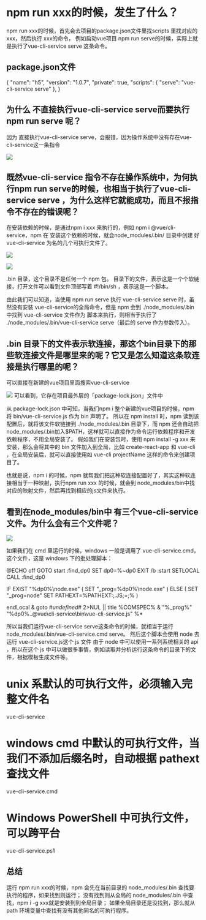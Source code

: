 # npm run xxx的时候，发生了什么？
npm run xxx的时候，首先会去项目的package.json文件里找scripts 里找对应的xxx，然后执行 xxx的命令，
例如启动vue项目 npm run serve的时候，实际上就是执行了vue-cli-service serve 这条命令。

## package.json文件
{
  "name": "h5",
  "version": "1.0.7",
  "private": true,
  "scripts": {
    "serve": "vue-cli-service serve"
   },
}

## 为什么 不直接执行vue-cli-service serve而要执行npm run serve 呢？

因为 直接执行vue-cli-service serve，会报错，因为操作系统中没有存在vue-cli-service这一条指令

![](.img/2023-05-22-10-16-28.png)


## 既然vue-cli-service 指令不存在操作系统中，为何执行npm run serve的时候，也相当于执行了vue-cli-service serve ，为什么这样它就能成功，而且不报指令不存在的错误呢？

在安装依赖的时候，是通过npm i xxx 来执行的，例如 npm i @vue/cli-service，npm 在 安装这个依赖的时候，就会node_modules/.bin/ 目录中创建 好vue-cli-service 为名的几个可执行文件了。

![](.img/2023-05-22-10-20-47.png)

![](.img/2023-05-22-10-21-03.png)

.bin 目录，这个目录不是任何一个 npm 包。
目录下的文件，表示这是一个个软链接，打开文件可以看到文件顶部写着 #!/bin/sh ，表示这是一个脚本。

由此我们可以知道，当使用 npm run serve 执行 vue-cli-service serve 时，虽然没有安装 vue-cli-service的全局命令，但是 npm 会到 ./node_modules/.bin 中找到 vue-cli-service 文件作为  脚本来执行，则相当于执行了 ./node_modules/.bin/vue-cli-service serve（最后的 serve 作为参数传入）。

## .bin 目录下的文件表示软连接，那这个bin目录下的那些软连接文件是哪里来的呢？它又是怎么知道这条软连接是执行哪里的呢？

可以直接在新建的vue项目里面搜索vue-cli-service

![](.img/2023-05-22-10-25-26.png)
可以看到，它存在项目最外层的「package-lock.json」文件中

从 package-lock.json 中可知，当我们npm i 整个新建的vue项目的时候，npm 将 bin/vue-cli-service.js 作为 bin 声明了。
所以在 npm install 时，npm 读到该配置后，就将该文件软链接到 ./node_modules/.bin 目录下，而 npm 还会自动把node_modules/.bin加入$PATH，这样就可以直接作为命令运行依赖程序和开发依赖程序，不用全局安装了。
假如我们在安装包时，使用 npm install -g xxx 来安装，那么会将其中的 bin 文件加入到全局，比如 create-react-app 和 vue-cli ，在全局安装后，就可以直接使用如 vue-cli projectName 这样的命令来创建项目了。

也就是说，npm i 的时候，npm 就帮我们把这种软连接配置好了，其实这种软连接相当于一种映射，执行npm run xxx 的时候，就会到 node_modules/bin中找对应的映射文件，然后再找到相应的js文件来执行。

## 看到在node_modules/bin中 有三个vue-cli-service文件。为什么会有三个文件呢？

![](.img/2023-05-22-10-28-25.png)

如果我们在 cmd 里运行的时候，windows 一般是调用了 vue-cli-service.cmd，这个文件，这是 windows 下的批处理脚本：

@ECHO off
GOTO start
:find_dp0
SET dp0=%~dp0
EXIT /b
:start
SETLOCAL
CALL :find_dp0

IF EXIST "%dp0%\node.exe" (
  SET "_prog=%dp0%\node.exe"
) ELSE (
  SET "_prog=node"
  SET PATHEXT=%PATHEXT:;.JS;=;%
)

endLocal & goto #_undefined_# 2>NUL || title %COMSPEC% & "%_prog%"  "%dp0%\..\@vue\cli-service\bin\vue-cli-service.js" %*

所以当我们运行vue-cli-service serve这条命令的时候，就相当于运行 node_modules/.bin/vue-cli-service.cmd serve。
然后这个脚本会使用 node 去运行 vue-cli-service.js这个 js 文件
由于 node 中可以使用一系列系统相关的 api ，所以在这个 js 中可以做很多事情，例如读取并分析运行这条命令的目录下的文件，根据模板生成文件等。

# unix 系默认的可执行文件，必须输入完整文件名
vue-cli-service

# windows cmd 中默认的可执行文件，当我们不添加后缀名时，自动根据 pathext 查找文件
vue-cli-service.cmd

# Windows PowerShell 中可执行文件，可以跨平台
vue-cli-service.ps1

## 总结
运行 npm run xxx的时候，npm 会先在当前目录的 node_modules/.bin 查找要执行的程序，如果找到则运行；
没有找到则从全局的 node_modules/.bin 中查找，npm i -g xxx就是安装到到全局目录；
如果全局目录还是没找到，那么就从 path 环境变量中查找有没有其他同名的可执行程序。